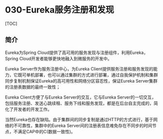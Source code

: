 # 030-Eureka服务注册和发现

[TOC]

## 简介

Eureka为Spring Cloud提供了高可用的服务发现与注册组件，利用Eureka，Spring Cloud开发者能够更快地融入到微服务的开发中。

Eureka Server作为服务注册中心，为Eureka Client提供服务注册和服务发现的能力，它既可单机部署，也可以通过集群的方式进行部署，通过自我保护机制和集群同步复制机制保证Eureka的高可用性和网络分区容忍性，保证Eureka Server集群的注册表数据的最终一致性；

Eureka Client方便了与Eureka Server的交互，它与Eureka Server的一切交互，包括服务注册、发送心跳续租、服务下线和服务发现，都是在后台自主完成的，简化了开发者的开发工作。

当然Eureka也存在缺陷。由于集群间的同步复制是通过HTTP的方式进行，基于网络的不可靠性，集群中的Eureka Server间的注册表信息难免存在不同步的时间节点，不满足CAP中的C(数据一致性)。